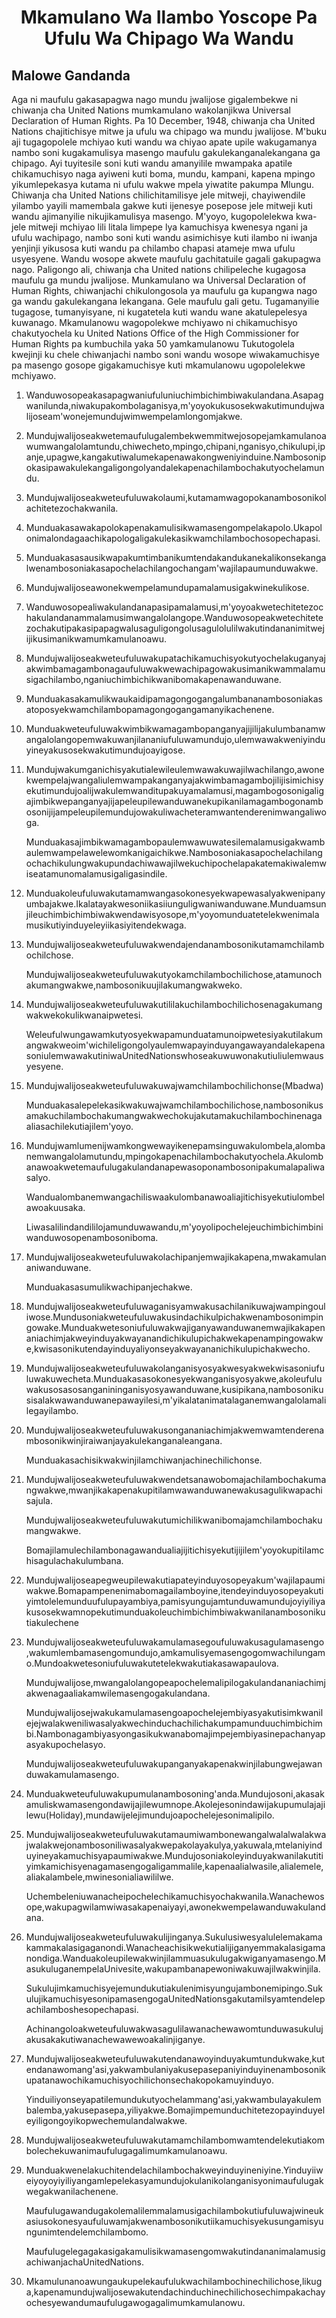 <h1 align='center'>Mkamulano Wa Ilambo Yoscope Pa Ufulu Wa Chipago Wa Wandu</h1>
<h2>Malowe Gandanda</h2>
<p>Aga ni maufulu gakasapagwa nago mundu jwalijose gigalembekwe ni chiwanja cha United Nations mumkamulano wakolanjikwa Universal Declaration of Human Rights.
Pa 10 December, 1948, chiwanja cha United Nations chajitichisye mitwe ja ufulu wa chipago wa mundu jwalijose. M'buku aji tugagopolele mchiyao kuti wandu wa chiyao apate upile wakugamanya nambo soni kugakamulisya masengo maufulu gakulekanganalekangana ga chipago. Ayi tuyitesile soni kuti wandu amanyilile mwampaka apatile chikamuchisyo naga ayiweni kuti boma, mundu, kampani, kapena mpingo yikumlepekasya kutama ni ufulu wakwe mpela yiwatite pakumpa Mlungu.
Chiwanja cha United Nations chilichitamilisye jele mitweji, chayiwendile yilambo yayili mamembala gakwe kuti ijenesye posepose jele mitweji kuti wandu ajimanyilie nikujikamulisya masengo. M'yoyo, kugopolelekwa kwa-jele mitweji mchiyao lili litala limpepe lya kamuchisya kwenesya ngani ja ufulu wachipago, nambo soni kuti wandu asimichisye kuti ilambo ni iwanja yenjinji yikusosa kuti wandu pa chilambo chapasi atameje mwa ufulu usyesyene.
Wandu wosope akwete maufulu gachitatuile gagali gakupagwa nago. Paligongo ali, chiwanja cha United nations chilipeleche kugagosa maufulu ga mundu jwalijose. Munkamulano wa Universal Declaration of Human Rights, chiwanjachi chikulongosola ya maufulu ga kupangwa nago ga wandu gakulekangana lekangana. Gele maufulu gali getu. Tugamanyilie tugagose, tumanyisyane, ni kugatetela kuti wandu wane akatulepelesya kuwanago.
Mkamulanowu wagopolekwe mchiyawo ni chikamuchisyo chakutyochela ku United Nations Office of the High Commissioner for Human Rights pa kumbuchila yaka 50 yamkamulanowu Tukutogolela kwejinji ku chele chiwanjachi nambo soni wandu wosope wiwakamuchisye pa masengo gosope gigakamuchisye kuti mkamulanowu ugopolelekwe mchiyawo.</p>
<ol>
  <li>
    <p>Wanduwosopeakasapagwaniufuluniuchimbichimbiwakulandana.Asapagwanilunda,niwakupakombolaganisya,m'yoyokukusosekwakutimundujwalijoseam'wonejemundujwimwempelamlongomjakwe.</p>
  </li>
  <li>
    <p>Mundujwalijoseakwetemaufulugalembekwemmitwejosopejamkamulanoawumwangalolamtundu,chiwecheto,mpingo,chipani,nganisyo,chikulupi,ipanje,upagwe,kangakutiwalumekapenawakongweniyinduine.Nambosonipokasipawakulekangaligongolyandalekapenachilambochakutyochelamundu.</p>
  </li>
  <li>
    <p>Mundujwalijoseakweteufuluwakolaumi,kutamamwagopokanambosonikolachitetezochakwanila.</p>
  </li>
  <li>
    <p>Munduakasawakapolokapenakamulisikwamasengompelakapolo.Ukapolonimalondagaachikapologaligakulekasikwamchilambochosopechapasi.</p>
  </li>
  <li>
    <p>Munduakasasausikwapakumtimbanikumtendakandukanekalikonsekangalwenambosoniakasapochelachilangochangam'wajilapaumunduwakwe.</p>
  </li>
  <li>
    <p>Mundujwalijoseawonekwempelamundupamalamusigakwinekulikose.</p>
  </li>
  <li>
    <p>Wanduwosopealiwakulandanapasipamalamusi,m'yoyoakwetechitetezochakulandanammalamusimwangalolangope.Wanduwosopeakwetechitetezochakutipakasipapagwalusaguligongolusagulolulilwakutindananimitwejijikusimanikwamumkamulanoawu.</p>
  </li>
  <li>
    <p>Mundujwalijoseakweteufuluwakupatachikamuchisyokutyochelakuganyajakwimbamagambonagaufuluwakwewachipagowakusimanikwammalamusigachilambo,nganiuchimbichikwanibomakapenawanduwane.</p>
  </li>
  <li>
    <p>Munduakasakamulikwaukaidipamagongogangalumbananambosoniakasatoposyekwamchilambopamagongogangamanyikachenene.</p>
  </li>
  <li>
    <p>Munduakweteufuluwakwimbikwamagambopanganyajijilijakulumbanamwangalolangopemwakuwanjilananiufuluwamundujo,ulemwawakweniyinduyineyakusosekwakutimundujoayigose.</p>
  </li>
  <li>
    <p>Mundujwakumganichisyakutialewileulemwawakuwajilwachilango,awonekwempelajwangaliulemwampakanganyajakwimbamagambojilijisimichisyekutimundujoalijwakulemwanditupakuyamalamusi,magambogosonigaligajimbikwepanganyajijapeleupilewanduwanekupikanilamagambogonambosonijijampeleupilemundujowakuliwacheteramwantenderenimwangaliwoga.</p>
    <p>Munduakasajimbikwamagambopaulemwawuwatesilemalamusigakwambaulemwampelawelewomkanigaichikwe.Nambosoniakasapochelachilangochachikulungwakupundachiwawajilwekuchipochelapakatemakiwalemwiseatamunomalamusigaligasindile.</p>
  </li>
  <li>
    <p>Munduakoleufuluwakutamamwangasokonesyekwapewasalyakwenipanyumbajakwe.Ikalatayakwesoniikasiiunguligwaniwanduwane.Munduamsunjileuchimbichimbiwakwendawisyosope,m'yoyomunduatetelekwenimalamusikutiyinduyeleyiikasiyitendekwaga.</p>
  </li>
  <li>
    <p>Mundujwalijoseakweteufuluwakwendajendanambosonikutamamchilambochilchose.</p>
    <p>Mundujwalijoseakweteufuluwakutyokamchilambochilichose,atamunochakumangwakwe,nambosonikuujilakumangwakweko.</p>
  </li>
  <li>
    <p>Mundujwalijoseakweteufuluwakutililakuchilambochilichosenagakumangwakwekokulikwanaipwetesi.</p>
    <p>Weleufulwungawamkutyosyekwapamunduatamunoipwetesiyakutilakumangwakweoim'wichileligongolyaulemwapayinduyangawayandalekapenasoniulemwawakutiniwaUnitedNationswhoseakuwuwonakutiuliulemwausyesyene.</p>
  </li>
  <li>
    <p>Mundujwalijoseakweteufuluwakuwajwamchilambochilichonse(Mbadwa)</p>
    <p>Munduakasalepelekasikwakuwajwamchilambochilichose,nambosonikusamakuchilambochakumangwakwechokujakutamakuchilambochinenagaaliasachilekutiajilem'yoyo.</p>
  </li>
  <li>
    <p>Mundujwamlumenijwamkongwewayikenepamsinguwakulombela,alombanemwangalolamutundu,mpingokapenachilambochakutyochela.Akulombanawoakwetemaufulugakulandanapewasoponambosonipakumalapaliwasalyo.</p>
    <p>Wandualombanemwangachiliswaakulombanawoaliajitichisyekutiulombelawoakuusaka.</p>
    <p>Liwasalilindandililojamunduwawandu,m'yoyolipochelejeuchimbichimbiniwanduwosopenambosoniboma.</p>
  </li>
  <li>
    <p>Mundujwalijoseakweteufuluwakolachipanjemwajikakapena,mwakamulananiwanduwane.</p>
    <p>Munduakasasumulikwachipanjechakwe.</p>
  </li>
  <li>
    <p>Mundujwalijoseakweteufuluwaganisyamwakusachilanikuwajwampingouliwose.Mundusoniakweteufuluwakusindachikulpichakwenambosonimpingowake.Munduakwetesoniufuluwakwajiganyawanduwanemwajikakapenaniachimjakweyinduyakwayanandichikulupichakwekapenampingowakwe,kwisasonikutendayinduyaliyonseyakwayananichikulupichakwecho.</p>
  </li>
  <li>
    <p>Mundujwalijoseakweteufuluwakolanganisyosyakwesyakwekwisasoniufuluwakuwecheta.Munduakasasokonesyekwanganisyosyakwe,akoleufuluwakusosasosanganininganisyosyawanduwane,kusipikana,nambosonikusisalakwawanduwanepawayilesi,m'yikalatanimatalaganemwangalolamalilegayilambo.</p>
  </li>
  <li>
    <p>Mundujwalijoseakweteufuluwakusongananiachimjakwemwamtenderenambosonikwinjiraiwanjayakulekanganaleangana.</p>
    <p>Munduakasachisikwakwinjilamchiwanjachinechilichonse.</p>
  </li>
  <li>
    <p>Mundujwalijoseakweteufuluwakwendetsanawobomajachilambochakumangwakwe,mwanjikakapenakupitilamwawanduwanewakusagulikwapachisajula.</p>
    <p>Mundujwalijoseakweteufuluwakutumichilikwanibomajamchilambochakumangwakwe.</p>
    <p>Bomajilamulechilambonagawandualiajijitichisyekutijijilem'yoyokupitilamchisagulachakulumbana.</p>
  </li>
  <li>
    <p>Mundujwalijoseapegweupilewakutiapateyinduyosopeyakum'wajilapaumiwakwe.Bomapampenenimabomagailamboyine,itendeyinduyosopeyakutiyimtolelemunduufulupayambiya,pamisyungujamtunduwamundujoyiyiliyakusosekwamnopekutimunduakoleuchimbichimbiwakwanilanambosonikutiakulechene</p>
  </li>
  <li>
    <p>Mundujwalijoseakweteufuluwakamulamasegoufuluwakusagulamasengo,wakumlembamasengomundujo,amkamulisyemasengogomwachilungamo.Mundoakwetesoniufuluwakutetelekwakutiakasawapaulova.</p>
    <p>Mundujwalijose,mwangalolangopeapochelemalipilogakulandananiachimjakwenagaaliakamwilemasengogakulandana.</p>
    <p>Mundujwalijosejwakukamulamasengoapochelejembiyasyakutisimkwanilejejwalakweniliwasalyakwechinduchachilichakumpamunduuchimbichimbi.Nambonagambiyasyongasikukwanabomajimpejembiyasinepachanyapasyakupochelasyo.</p>
    <p>Mundujwalijoseakweteufuluwakupanganyakapenakwinjilabungwejawanduwakamulamasengo.</p>
  </li>
  <li>
    <p>Munduakweteufuluwakupumulanambosoning'anda.Mundujosoni,akasakamuliskwamasengondawijajilewumnope.Akolejesonindawijakupumulajajilewu(Holiday),mundawijelejimundujoapochelejesonimalipilo.</p>
  </li>
  <li>
    <p>Mundujwalijoseakweteufuluwakutamaumiwambonewangalwalalwalakwajwalakwejonambosoniliwasalyakwepakolayakulya,yakuwala,mtelaniyinduyineyakamuchisyapaumiwakwe.Mundujosoniakoleyinduyakwanilakutitiyimkamichisyenagamasengogaligammalile,kapenaalialwasile,alialemele,aliakalambele,mwinesonialiawililwe.</p>
    <p>Uchembeleniuwanacheipochelechikamuchisyochakwanila.Wanachewosope,wakupagwilamwiwasakapenaiyayi,awonekwempelawanduwakulandana.</p>
  </li>
  <li>
    <p>Mundujwalijoseakweteufuluwakulijinganya.Sukulusiwesyalulelemakamakammakalasigaganondi.Wanacheachisikwekutialijiganyemmakalasigamanondiga.Wanduakoleupilewakwinjilammuasukulugakwiganyamasengo.MasukuluganempelaUnivesite,wakupambanapewoniwakuwajilwakwinjila.</p>
    <p>Sukulujimkamuchisyejemundukutiakulenimisyungujambonemipingo.SukulujikamuchisyesonipamasengogaUnitedNationsgakutamilsyamtendelepachilamboshesopechapasi.</p>
    <p>Achinangoloakweteufuluwakwasagulilawanachewawomtunduwasukulujakusakakutiwanachewawewoakalinjiganye.</p>
  </li>
  <li>
    <p>Mundujwalijoseakweteufuluwakutendanawoyinduyakumtundukwake,kutendanawomang'asi,yakwambulaniyakusepasepaniyinduyinenambosonikupatanawochikamuchisyochilichonsechakopokamuyinduyo.</p>
    <p>Yinduiliyonseyapatilemundukutyochelammang'asi,yakwambulayakulembalemba,yakusepasepa,yiliyakwe.Bomajimpemunduchitetezopayinduyeleyiligongoyikopwechemulandalwakwe.</p>
  </li>
  <li>
    <p>Mundujwalijoseakweteufuluwakutamamchilambomwamtendelekutiakombolechekuwanimaufulugagalimumkamulanoawu.</p>
  </li>
  <li>
    <p>Munduakwenelakuchitendelachilambochakweyinduyineniyine.Yinduyiiweiyoyoyiyiliyangamlepelekasyamundujokulanikolanganisyonimaufulugakwegakwanilachenene.</p>
    <p>Maufulugawandugakolemalilemmalamusigachilambokutiufuluwajwineukasiusokonesyaufuluwamjakwenambosonikutiikamuchisyekusungamisyungunimtendelemchilambomo.</p>
    <p>MaufulugelegagakasigakamulisikwamasengomwakutindananimalamusigachiwanjachaUnitedNations.</p>
  </li>
  <li>
    <p>Mkamulunanoawungaukupelekaufulukwachilambochinechilichose,likuga,kapenamundujwalijosewakutendachinduchinechilichosechimpakachayochesyewandumaufulugawogagalimumkamulanowu.</p>
  </li>
</ol>
